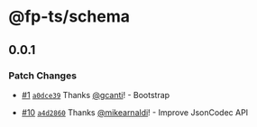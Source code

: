 # @fp-ts/schema

## 0.0.1

### Patch Changes

- [#1](https://github.com/fp-ts/schema/pull/1) [`a0dce39`](https://github.com/fp-ts/schema/commit/a0dce3915cfe00dd78c2f27b983df93fc528588d) Thanks [@gcanti](https://github.com/gcanti)! - Bootstrap

- [#10](https://github.com/fp-ts/schema/pull/10) [`a4d2860`](https://github.com/fp-ts/schema/commit/a4d28607ee7fc5819ac087b341901f4e0ab01972) Thanks [@mikearnaldi](https://github.com/mikearnaldi)! - Improve JsonCodec API
